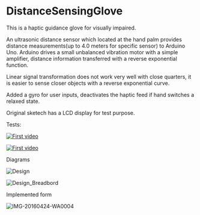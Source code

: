 # DistanceSensingGlove
This is a haptic guidance glove for visually impaired.

An ultrasonic distance sensor which located at the hand palm provides distance measurements(up to 4.0 meters for specific sensor) to Arduino Uno. Arduino drives a small unbalanced vibration motor with a simple amplifier, distance information transferred with a reverse exponential function. 

Linear signal transformation does not work very well with close quarters, it is easier to sense closer objects with a reverse exponential curve.

Added a gyro for user inputs, deactivates the haptic feed if hand switches a relaxed state.

Original sketech has a LCD display for test purpose.

Tests:

[![First video](https://youtu.be/JeSxJKtVPUc/1.jpg)](https://youtu.be/JeSxJKtVPUc)

[![First video](https://youtu.be/OgBKlKTL4fs/1.jpg)](https://youtu.be/OgBKlKTL4fs)



Diagrams

![Design](https://user-images.githubusercontent.com/28985966/126775627-03e1be77-84a2-4d69-a419-081964331378.png)

![Design_Breadbord](https://user-images.githubusercontent.com/28985966/126777317-b487df19-46eb-4d40-8bfc-4f9b605bd120.png)


Implemented form

![IMG-20160424-WA0004](https://user-images.githubusercontent.com/28985966/126776200-33cff45a-42f3-4475-9dd0-4d15587f7b87.jpeg)
